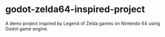 # godot-zelda64-inspired-project
A demo project inspired by Legend of Zelda games on Nintendo 64 using Godot game engine.
